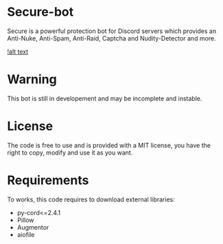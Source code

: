 # Secure-bot
Secure is a powerful protection bot for Discord servers which provides an Anti-Nuke, Anti-Spam, Anti-Raid, Captcha and Nudity-Detector and more.

[!alt text](https://cdn.discordapp.com/attachments/1139562691120353351/1139638715875074111/image.png?raw=True)

# Warning
This bot is still in developement and may be incomplete and instable.

# License
The code is free to use and is provided with a MIT license, you have the right to copy, modify and use it as you want.

# Requirements
To works, this code requires to download external libraries:
  - py-cord<=2.4.1
  - Pillow
  - Augmentor
  - aiofile
